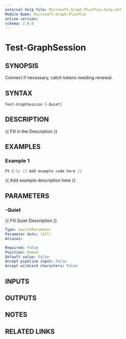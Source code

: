 ```yaml
---
external help file: Microsoft.Graph.PlusPlus-help.xml
Module Name: Microsoft.Graph.PlusPlus
online version:
schema: 2.0.0
---
```


# Test-GraphSession

## SYNOPSIS
Connect if necessary, catch tokens needing renewal.

## SYNTAX

```
Test-GraphSession [-Quiet]
```

## DESCRIPTION
{{ Fill in the Description }}

## EXAMPLES

### Example 1
```powershell
PS C:\> {{ Add example code here }}
```

{{ Add example description here }}

## PARAMETERS

### -Quiet
{{ Fill Quiet Description }}

```yaml
Type: SwitchParameter
Parameter Sets: (All)
Aliases:

Required: False
Position: Named
Default value: False
Accept pipeline input: False
Accept wildcard characters: False
```

## INPUTS

## OUTPUTS

## NOTES

## RELATED LINKS
